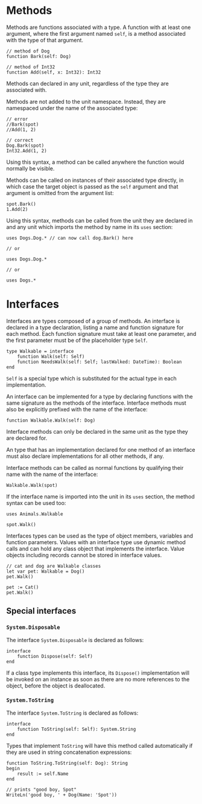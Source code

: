 # Methods

Methods are functions associated with a type. A function with at least one argument,
where the first argument named `self`, is a method associated with the type of that argument.

    // method of Dog
    function Bark(self: Dog)

    // method of Int32
    function Add(self, x: Int32): Int32

Methods can declared in any unit, regardless of the type they are associated with.

Methods are not added to the unit namespace. Instead, they are namespaced under the
name of the associated type:

    // error
    //Bark(spot)
    //Add(1, 2)

    // correct
    Dog.Bark(spot)
    Int32.Add(1, 2)


Using this syntax, a method can be called anywhere the function would normally be visible.

Methods can be called on instances of their associated type directly, in which case
the target object is passed as the `self` argument and that argument is omitted from the
argument list:

    spot.Bark()
    1.Add(2)

Using this syntax, methods can be called from the unit they are declared in and any unit
which imports the method by name in its `uses` section:

    uses Dogs.Dog.* // can now call dog.Bark() here

    // or

    uses Dogs.Dog.*

    // or

    uses Dogs.*

# Interfaces

Interfaces are types composed of a group of methods. An interface is declared in a type
declaration, listing a name and function signature for each method. Each function signature
must take at least one parameter, and the first parameter must be of the placeholder type `Self`.

    type Walkable = interface
        function Walk(self: Self)
        function NeedsWalk(self: Self; lastWalked: DateTime): Boolean
    end

`Self` is a special type which is substituted for the actual type in each implementation.

An interface can be implemented for a type by declaring functions with the same signature
as the methods of the interface. Interface methods must also be explicitly prefixed with the name
of the interface:

    function Walkable.Walk(self: Dog)

Interface methods can only be declared in the same unit as the type they are declared for.

An type that has an implementation declared for one method of an interface must also declare
implementations for all other methods, if any.

Interface methods can be called as normal functions by qualifying their name with the name
of the interface:

    Walkable.Walk(spot)

If the interface name is imported into the unit in its `uses` section, the method syntax
can be used too:

    uses Animals.Walkable

    spot.Walk()

Interfaces types can be used as the type of object members, variables and function parameters.
Values with an interface type use dynamic method calls and can hold any class object that
implements the interface. Value objects including records cannot be stored in interface
values.

    // cat and dog are Walkable classes
    let var pet: Walkable = Dog()
    pet.Walk()

    pet := Cat()
    pet.Walk()

## Special interfaces

### `System.Disposable`

The interface `System.Disposable` is declared as follows:

    interface
        function Dispose(self: Self)
    end

If a class type implements this interface, its `Dispose()` implementation will be invoked on an
instance as soon as there are no more references to the object, before the object is
deallocated.

### `System.ToString`

The interface `System.ToString` is declared as follows:

    interface
        function ToString(self: Self): System.String
    end

Types that implement `ToString` will have this method called automatically if they are
used in string concatenation expressions:

    function ToString.ToString(self: Dog): String
    begin
        result := self.Name
    end

    // prints "good boy, Spot"
    WriteLn('good boy, ' + Dog(Name: 'Spot'))